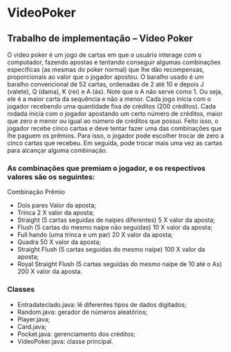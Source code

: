 # VideoPoker

## Trabalho de implementação – Video Poker

O video poker é um jogo de cartas em que o usuário interage com o computador,
fazendo apostas e tentando conseguir algumas combinações específicas (as mesmas
do poker normal) que lhe dão recompensas, proporcionais ao valor que o jogador
apostou.
O baralho usado é um baralho convencional de 52 cartas, ordenadas de 2 até 10 e
depois J (valete), Q (dama), K (rei) e A (ás). Note que o A não serve como 1. Ou
seja, ele é a maior carta da sequência e não a menor.
Cada jogo inicia com o jogador recebendo uma quantidade fixa de créditos (200
créditos). Cada rodada inicia com o jogador apostando um certo número de créditos,
maior que zero e menor ou igual ao número de créditos que possui. Feito isso, o
jogador recebe cinco cartas e deve tentar fazer uma das combinações que lhe paguem
os prêmios. Para isso, o jogador pode escolher trocar de zero a cinco cartas que
recebeu. Em seguida, pode trocar mais uma vez as cartas para alcançar alguma
combinação.

### As combinações que premiam o jogador, e os respectivos valores são os seguintes:

Combinação Prêmio

- Dois pares Valor da aposta;
- Trinca 2 X valor da aposta;
- Straight (5 cartas seguidas de naipes diferentes) 5 X valor da aposta;
- Flush (5 cartas do mesmo naipe não seguidas) 10 X valor da aposta;
- Full hando (uma trinca e um par) 20 X valor da aposta;
- Quadra 50 X valor da aposta;
- Straight Flush (5 cartas seguidas do mesmo naipe) 100 X valor da aposta;
- Royal Straight Flush (5 cartas seguidas do mesmo naipe de 10 até o As) 200 X valor da aposta.

### Classes

- Entradateclado.java: lê diferentes tipos de dados digitados;
- Random.java: gerador de números aleatórios;
- Player.java;
- Card.java;
- Pocket.java: gerenciamento dos créditos;
- VideoPoker.java: classe principal.
